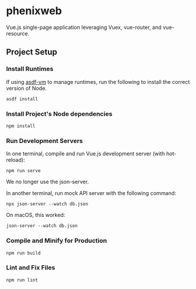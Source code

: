 # phenixweb

Vue.js single-page application leveraging Vuex, vue-router, and
vue-resource.

## Project Setup

### Install Runtimes

If using [asdf-vm](https://github.com/asdf-vm) to manage runtimes, run
the following to install the correct version of Node.

```
asdf install
```

### Install Project's Node dependencies

```
npm install
```

### Run Development Servers

In one terminal, compile and run Vue.js development server (with
hot-reload):

```
npm run serve
```

We no longer use the json-server.

In another terminal, run mock API server with the following command:

```
npx json-server --watch db.json
```

On macOS, this worked:

```
json-server --watch db.json
```

### Compile and Minify for Production

```
npm run build
```

### Lint and Fix Files

```
npm run lint
```
